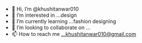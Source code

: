 - 👋 Hi, I’m @khushitanwar010
- 👀 I’m interested in ...design
- 🌱 I’m currently learning ...fashion designing
- 💞️ I’m looking to collaborate on ...
- 📫 How to reach me ...khushitanwar010@gmail.com

<!---
khushitanwar010/khushitanwar010 is a ✨ special ✨ repository because its `README.md` (this file) appears on your GitHub profile.
You can click the Preview link to take a look at your changes.
--->
